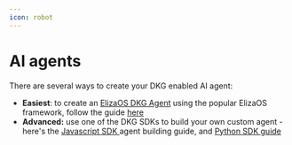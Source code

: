 ```yaml
---
icon: robot
---
```


# AI agents

There are several ways to create your DKG enabled AI agent:

* **Easiest**: to create an [ElizaOS DKG Agent](elizaos-dkg-agent.md) using the popular ElizaOS framework, follow the guide [here](elizaos-dkg-agent.md)
* **Advanced:** use one of the DKG SDKs to build your own custom agent - here's the [Javascript SDK ](custom-dkg-javascript-agent.md)agent building guide, and [Python SDK guide](custom-dkg-python-agent.md)
